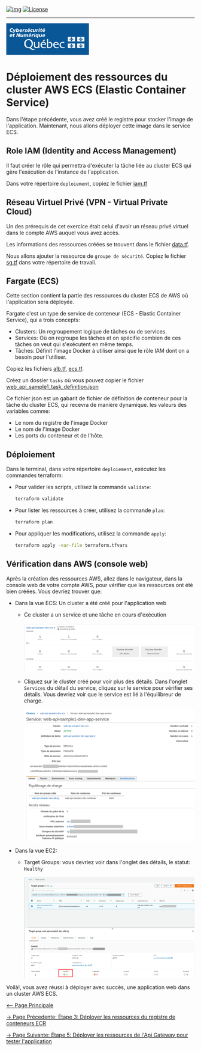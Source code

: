 <!-- ENTETE -->
[![img](https://img.shields.io/badge/Lifecycle-Experimental-339999)](https://www.quebec.ca/gouv/politiques-orientations/vitrine-numeriqc/accompagnement-des-organismes-publics/demarche-conception-services-numeriques)
[![License](https://img.shields.io/badge/Licence-LiLiQ--R-blue)](LICENSE_FR)

---

<div>
    <img src="https://github.com/CQEN-QDCE/.github/blob/main/images/mcn.png">
</div>
<!-- FIN ENTETE -->

# Déploiement des ressources du cluster AWS ECS (Elastic Container Service)

Dans l'étape précédente, vous avez créé le registre pour stocker l'image de l'application. 
Maintenant, nous allons déployer cette image dans le service ECS.

## Role IAM (Identity and Access Management)
Il faut créer le rôle qui permettra d'exécuter la tâche liée au cluster ECS qui gère l'exécution de l'instance de l'application.

Dans votre répertoire `deploiement`, copiez le fichier [iam.tf](scripts/iam.tf)

## Réseau Virtuel Privé (VPN - Virtual Private Cloud)
Un des prérequis de cet exercice était celui d'avoir un réseau privé virtuel dans le compte AWS auquel vous avez accès.

Les informations des ressources créées se trouvent dans le fichier [data.tf](scripts/data.tf).

Nous allons ajouter la ressource de `groupe de sécurité`.
Copiez le fichier [sg.tf](scripts/sg.tf) dans votre répertoire de travail.


## Fargate (ECS)
Cette section contient la partie des ressources du cluster ECS de AWS où l'application sera déployée.

Fargate c'est un type de service de conteneur (ECS - Elastic Container Service), qui a trois concepts:
- Clusters: Un regroupement logique de tâches ou de services.
- Services: Où on regroupe les tâches et on spécifie combien de ces tâches on veut qui s'exécutent en même temps.
- Tâches: Définit l'image Docker à utiliser ainsi que le rôle IAM dont on a besoin pour l'utiliser.

Copiez les fichiers [alb.tf](scripts/alb.tf), [ecs.tf](scripts/ecs.tf).

Créez un dossier `tasks` où vous pouvez copier le fichier [web_api_sample1_task_definition.json](scrip/../scripts/tasks/web_api_sample1_task_definition.json)

Ce fichier json est un gabarit de fichier de définition de conteneur pour la tâche du cluster ECS, qui recevra de manière dynamique. les valeurs des variables comme:
- Le nom du registre de l'image Docker
- Le nom de l'image Docker
- Les ports du conteneur et de l'hôte.

## Déploiement
Dans le terminal, dans votre répertoire `deploiement`, exécutez les commandes terraform:
- Pour valider les scripts, utilisez la commande `validate`:
    ```bash
    terraform validate
    ```
- Pour lister les ressources à créer, utilisez la commande `plan`:
    ```bash
    terraform plan
    ```
- Pour appliquer les modifications, utilisez la commande `apply`:
  ```bash
  terraform apply -var-file terraform.tfvars
  ```

## Vérification dans AWS (console web)

Après la création des ressources AWS, allez dans le navigateur, dans la console web de votre compte AWS, pour vérifier que les ressources ont été bien créées. Vous devriez trouver que:
- Dans la vue ECS: Un cluster a été créé pour l'application web
  - Ce cluster a un service et une tâche en cours d'exécution

    ![aws-ecs](images/aws-web-ecs.png)

  - Cliquez sur le cluster créé pour voir plus des détails. Dans l'onglet `Services` du détail du service, cliquez sur le service pour vérifier ses détails. Vous devriez voir que le service est lié à l'équilibreur de charge.

    ![aws-ecs-details-service](images/aws-ecs-details-service.png)

- Dans la vue EC2:
  - Target Groups: vous devriez voir dans l'onglet des détails, le statut: `Healthy`

    ![aws-ec2-target-group-detail](images/aws-ec2-target-group.png)


Voilà!, vous avez réussi à déployer avec succès, une application web dans un cluster AWS ECS.


[<-- Page Principale](README.md)

[-> Page Précedente: Étape 3: Déployer les ressources du registre de conteneurs ECR](E3-deploy-aws-ecr.md)

[-> Page Suivante: Étape 5: Déployer les ressources de l'Api Gateway pour tester l'application](E5-deploy-api-gateway-aws.md)